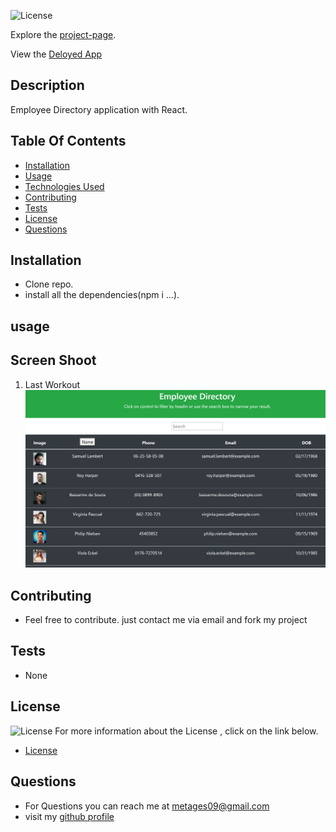 ![License](https://img.shields.io/badge/License-MIT-green.svg "License Badge")
 
Explore the [project-page](https://github.com/Mgithub89/react-employee-directory.git).

View the [Deloyed App](https://mgithub89.github.io/react-employee-directory/)

## Description
 Employee Directory application with React.
 

## Table Of Contents 
* [Installation](#Installation)
* [Usage](#Usage)
* [Technologies Used](#Technologies-Used)
* [Contributing](#Contributing)
* [Tests](#Tests)
* [License](#License)
* [Questions](#Questions)

## Installation
* Clone repo.
* install all the dependencies(npm i ...).

## usage 

## Screen Shoot
1. Last Workout
![image](public/Assets/EmployeeDir.PNG)


## Contributing
* Feel free to contribute. just contact me via email and fork my project

## Tests
* None

## License 
 ![License](https://img.shields.io/badge/License-MIT-green.svg "License Badge")
 For more information about the License , click on the link below.
 * [License](https://opensource.org/licenses/MIT)

## Questions
* For Questions you can reach me at [metages09@gmail.com](mailto:metages09@gmail.com)
* visit my [github profile](https://github.com/Mgithub89)
        

